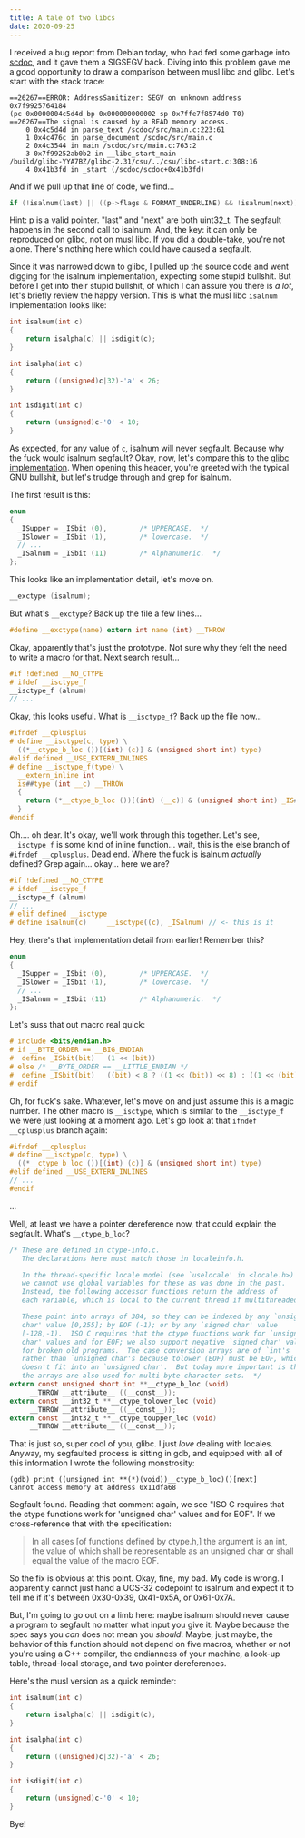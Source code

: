 ```yaml
---
title: A tale of two libcs
date: 2020-09-25
---
```


I received a bug report from Debian today, who had fed some garbage into
[scdoc](https://git.sr.ht/~sircmpwn/scdoc), and it gave them a SIGSEGV back.
Diving into this problem gave me a good opportunity to draw a comparison between
musl libc and glibc. Let's start with the stack trace:

```
==26267==ERROR: AddressSanitizer: SEGV on unknown address 0x7f9925764184
(pc 0x0000004c5d4d bp 0x000000000002 sp 0x7ffe7f8574d0 T0)
==26267==The signal is caused by a READ memory access.
    0 0x4c5d4d in parse_text /scdoc/src/main.c:223:61
    1 0x4c476c in parse_document /scdoc/src/main.c
    2 0x4c3544 in main /scdoc/src/main.c:763:2
    3 0x7f99252ab0b2 in __libc_start_main
/build/glibc-YYA7BZ/glibc-2.31/csu/../csu/libc-start.c:308:16
    4 0x41b3fd in _start (/scdoc/scdoc+0x41b3fd)
```

And if we pull up that line of code, we find...

```c
if (!isalnum(last) || ((p->flags & FORMAT_UNDERLINE) && !isalnum(next))) {
```

Hint: p is a valid pointer. "last" and "next" are both uint32_t. The segfault
happens in the second call to isalnum. And, the key: it can only be reproduced
on glibc, not on musl libc. If you did a double-take, you're not alone. There's
nothing here which could have caused a segfault.

Since it was narrowed down to glibc, I pulled up the source code and went
digging for the isalnum implementation, expecting some stupid bullshit. But
before I get into their stupid bullshit, of which I can assure you there is *a
lot*, let's briefly review the happy version. This is what the musl libc
`isalnum` implementation looks like:

```c
int isalnum(int c)
{
	return isalpha(c) || isdigit(c);
}

int isalpha(int c)
{
	return ((unsigned)c|32)-'a' < 26;
}

int isdigit(int c)
{
	return (unsigned)c-'0' < 10;
}
```

As expected, for any value of `c`, isalnum will never segfault. Because why the
fuck would isalnum segfault? Okay, now, let's compare this to the
[glibc implementation][ctype]. When opening this header, you're greeted with the
typical GNU bullshit, but let's trudge through and grep for isalnum.

[ctype]: https://sourceware.org/git/?p=glibc.git;a=blob;f=ctype/ctype.h;h=351495aa4feaf23993fe65afc0760615268d044e;hb=HEAD

The first result is this:

```c
enum
{
  _ISupper = _ISbit (0),        /* UPPERCASE.  */
  _ISlower = _ISbit (1),        /* lowercase.  */
  // ...
  _ISalnum = _ISbit (11)        /* Alphanumeric.  */
};
```

This looks like an implementation detail, let's move on.

```c
__exctype (isalnum);
```

But what's `__exctype`? Back up the file a few lines...

```c
#define __exctype(name) extern int name (int) __THROW
```

Okay, apparently that's just the prototype. Not sure why they felt the need to
write a macro for that. Next search result...

```c
#if !defined __NO_CTYPE
# ifdef __isctype_f
__isctype_f (alnum)
// ...
```


Okay, this looks useful. What is `__isctype_f`? Back up the file now...

```c
#ifndef __cplusplus
# define __isctype(c, type) \
  ((*__ctype_b_loc ())[(int) (c)] & (unsigned short int) type)
#elif defined __USE_EXTERN_INLINES
# define __isctype_f(type) \
  __extern_inline int                                                         \
  is##type (int __c) __THROW                                                  \
  {                                                                           \
    return (*__ctype_b_loc ())[(int) (__c)] & (unsigned short int) _IS##type; \
  }
#endif
```

Oh.... oh dear. It's okay, we'll work through this together. Let's see,
`__isctype_f` is some kind of inline function... wait, this is the else branch
of `#ifndef __cplusplus`. Dead end. Where the fuck is isalnum *actually*
defined? Grep again... okay... here we are?

```c
#if !defined __NO_CTYPE
# ifdef __isctype_f
__isctype_f (alnum)
// ...
# elif defined __isctype
# define isalnum(c)     __isctype((c), _ISalnum) // <- this is it
```

Hey, there's that implementation detail from earlier! Remember this?

```c
enum
{
  _ISupper = _ISbit (0),        /* UPPERCASE.  */
  _ISlower = _ISbit (1),        /* lowercase.  */
  // ...
  _ISalnum = _ISbit (11)        /* Alphanumeric.  */
};
```

Let's suss that out macro real quick:

```c
# include <bits/endian.h>
# if __BYTE_ORDER == __BIG_ENDIAN
#  define _ISbit(bit)   (1 << (bit))
# else /* __BYTE_ORDER == __LITTLE_ENDIAN */
#  define _ISbit(bit)   ((bit) < 8 ? ((1 << (bit)) << 8) : ((1 << (bit)) >> 8))
# endif
```

Oh, for fuck's sake. Whatever, let's move on and just assume this is a magic
number. The other macro is `__isctype`, which is similar to the `__isctype_f` we
were just looking at a moment ago. Let's go look at that `ifndef __cplusplus`
branch again:

```c
#ifndef __cplusplus
# define __isctype(c, type) \
  ((*__ctype_b_loc ())[(int) (c)] & (unsigned short int) type)
#elif defined __USE_EXTERN_INLINES
// ...
#endif
```

...

Well, at least we have a pointer dereference now, that could explain the
segfault. What's `__ctype_b_loc`?

```c
/* These are defined in ctype-info.c.
   The declarations here must match those in localeinfo.h.

   In the thread-specific locale model (see `uselocale' in <locale.h>)
   we cannot use global variables for these as was done in the past.
   Instead, the following accessor functions return the address of
   each variable, which is local to the current thread if multithreaded.

   These point into arrays of 384, so they can be indexed by any `unsigned
   char' value [0,255]; by EOF (-1); or by any `signed char' value
   [-128,-1).  ISO C requires that the ctype functions work for `unsigned
   char' values and for EOF; we also support negative `signed char' values
   for broken old programs.  The case conversion arrays are of `int's
   rather than `unsigned char's because tolower (EOF) must be EOF, which
   doesn't fit into an `unsigned char'.  But today more important is that
   the arrays are also used for multi-byte character sets.  */
extern const unsigned short int **__ctype_b_loc (void)
     __THROW __attribute__ ((__const__));
extern const __int32_t **__ctype_tolower_loc (void)
     __THROW __attribute__ ((__const__));
extern const __int32_t **__ctype_toupper_loc (void)
     __THROW __attribute__ ((__const__));
```

That is just so, super cool of you, glibc. I just *love* dealing with locales.
Anyway, my segfaulted process is sitting in gdb, and equipped with all of this
information I wrote the following monstrosity:

```
(gdb) print ((unsigned int **(*)(void))__ctype_b_loc)()[next]
Cannot access memory at address 0x11dfa68
```

Segfault found. Reading that comment again, we see "ISO C requires that the
ctype functions work for 'unsigned char' values and for EOF". If we
cross-reference that with the specification:

> In all cases [of functions defined by ctype.h,] the argument is an int, the
> value of which shall be representable as an unsigned char or shall equal the
> value of the macro EOF.

So the fix is obvious at this point. Okay, fine, my bad. My code is wrong. I
apparently cannot just hand a UCS-32 codepoint to isalnum and expect it to tell
me if it's between 0x30-0x39, 0x41-0x5A, or 0x61-0x7A.

But, I'm going to go out on a limb here: maybe isalnum should never cause a
program to segfault no matter what input you give it. Maybe because the spec
says you *can* does not mean you *should*. Maybe, just maybe, the behavior of
this function should not depend on five macros, whether or not you're using a
C++ compiler, the endianness of your machine, a look-up table, thread-local
storage, and two pointer dereferences.

Here's the musl version as a quick reminder:

```c
int isalnum(int c)
{
	return isalpha(c) || isdigit(c);
}

int isalpha(int c)
{
	return ((unsigned)c|32)-'a' < 26;
}

int isdigit(int c)
{
	return (unsigned)c-'0' < 10;
}
```

Bye!
